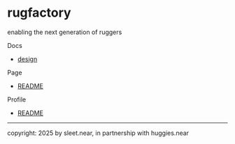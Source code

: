# rugfactory

enabling the next generation of ruggers

Docs
- [design](DOCS/design.md)

Page
- [README](page/README.md)

Profile
- [README](profile/README.md)



---

copyright: 2025 by sleet.near, in partnership with huggies.near